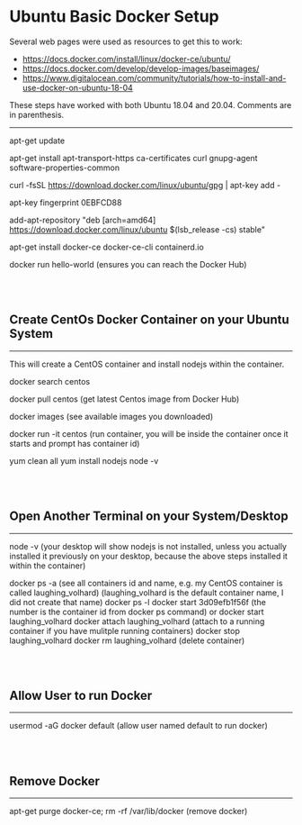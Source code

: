 # **Ubuntu Basic Docker Setup**

Several web pages were used as resources to get this to work:
- https://docs.docker.com/install/linux/docker-ce/ubuntu/
- https://docs.docker.com/develop/develop-images/baseimages/
- https://www.digitalocean.com/community/tutorials/how-to-install-and-use-docker-on-ubuntu-18-04

These steps have worked with both Ubuntu 18.04 and 20.04.  Comments are in parenthesis.

------------


apt-get update

apt-get install apt-transport-https ca-certificates curl gnupg-agent software-properties-common

curl -fsSL https://download.docker.com/linux/ubuntu/gpg | apt-key add -

apt-key fingerprint 0EBFCD88

add-apt-repository "deb [arch=amd64] https://download.docker.com/linux/ubuntu $(lsb_release -cs) stable"

apt-get install docker-ce docker-ce-cli containerd.io

docker run hello-world (ensures you can reach the Docker Hub)

<br><br>


## Create CentOs Docker Container on your Ubuntu System

------------

This will create a CentOS container and install nodejs within the container.

docker search centos

docker pull centos (get latest Centos image from Docker Hub)

docker images (see available images you downloaded)

docker run -it centos (run container, you will be inside the container once it starts and prompt has container id)

yum clean all
yum install nodejs
node -v

<br><br>

## Open Another Terminal on your System/Desktop

------------

node -v (your desktop will show nodejs is not installed, unless you actually installed it previously on your desktop, because the above steps installed it within the container)

docker ps -a (see all containers id and name, e.g. my CentOS container is called laughing_volhard)
(laughing_volhard is the default container name, I did not create that name)
docker ps -l
docker start 3d09efb1f56f (the number is the container id from docker ps command) or
docker start laughing_volhard
docker attach laughing_volhard (attach to a running container if you have mulitple running containers)
docker stop laughing_volhard
docker rm laughing_volhard (delete container)

<br><br>

## Allow User to run Docker

------------

usermod -aG docker default (allow user named default to run docker)

<br><br>

## Remove Docker

------------

apt-get purge docker-ce; rm -rf /var/lib/docker (remove docker)
